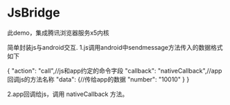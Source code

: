 # JsBridge
此demo，集成腾讯浏览器服务x5内核

简单封装js与android交互.
1.js调用android中sendmessage方法传入的数据格式如下

{
    "action": "call",//js和app约定的命令字段
    "callback": "nativeCallback",//app回调js的方法名称
    "data": {//传给app的数据
        "number": "10010"
    }
}

2.app回调给js，调用 nativeCallback 方法。
